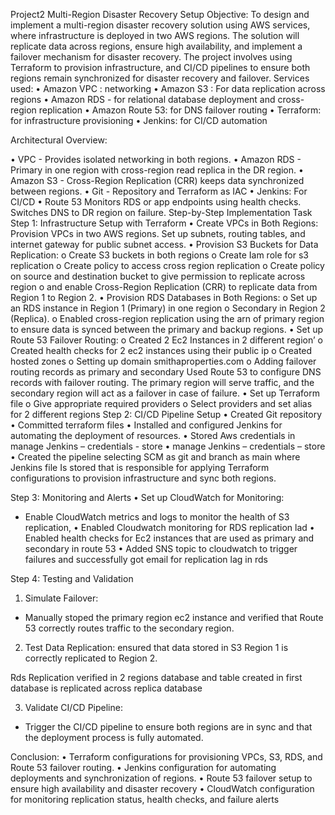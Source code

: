
Project2
Multi-Region Disaster Recovery Setup
Objective: To design and implement a multi-region disaster recovery solution using AWS services, where infrastructure is deployed in two AWS regions. The solution will replicate data across regions, ensure high availability, and implement a failover mechanism for disaster recovery. The project involves using Terraform to provision infrastructure, and CI/CD pipelines to ensure both regions remain synchronized for disaster recovery and failover.
Services used:
•	Amazon VPC : networking
•	Amazon S3 : For data replication across regions
•	Amazon RDS - for relational database deployment and cross-region replication
•	Amazon Route 53: for DNS failover routing
•	Terraform: for infrastructure provisioning
•	Jenkins: for CI/CD automation









Architectural Overview:


•	VPC - Provides isolated networking in both regions.
•	Amazon RDS - Primary in one region with cross-region read replica in the DR region. 
•	Amazon S3 - Cross-Region Replication (CRR) keeps data synchronized between regions.
•	Git - Repository and Terraform as IAC
•	Jenkins: For CI/CD
•	Route 53	Monitors RDS or app endpoints using health checks. Switches DNS to DR region on failure.
Step-by-Step Implementation Task
Step 1: Infrastructure Setup with Terraform
•	Create VPCs in Both Regions:
Provision VPCs in two AWS regions. Set up subnets, routing tables, and internet gateway for public subnet access.
•	Provision S3 Buckets for Data Replication:
o	Create S3 buckets in both regions
o	Create Iam role for s3 replication
o	Create policy to access cross region replication 
o	Create policy on source and destination bucket to give permission to replicate across region
o	 and enable Cross-Region Replication (CRR) to replicate data from Region 1 to Region 2.
•	Provision RDS Databases in Both Regions:
o	Set up an RDS instance in Region 1 (Primary) in one region
o	Secondary in Region 2 (Replica). 
o	Enabled cross-region replication using the arn of primary region to ensure data is synced between the primary and backup regions.
•	 Set up Route 53 Failover Routing:
o	Created 2 Ec2 Instances in 2 different region’
o	Created health checks for 2 ec2 instances using their public ip
o	Created hosted zones 
o	Setting up domain smithaproperties.com
o	Adding failover routing records as primary and secondary 
 Used Route 53 to configure DNS records with failover routing. The primary region will serve traffic, and the secondary region will act as a failover in case of failure.
•	Set up Terraform file 
o	 Give appropriate required providers
o	Select providers and set alias for 2 different regions
Step 2: CI/CD Pipeline Setup
•	Created Git repository
•	Committed terraform files
•	Installed and configured Jenkins for automating the deployment of resources.
•	Stored Aws credentials in manage Jenkins – credentials - store
•	manage Jenkins – credentials – store
•	Created the pipeline selecting SCM as git and branch as main where Jenkins file Is stored that is responsible for applying Terraform configurations to provision infrastructure and sync both regions.

 
 
 

Step 3: Monitoring and Alerts
•	Set up CloudWatch for Monitoring:
- Enable CloudWatch metrics and logs to monitor the health of S3 replication, 
•	Enabled Cloudwatch monitoring for RDS replication lad 
•	Enabled health checks for Ec2 instances that are used as primary and secondary in route 53
•	Added SNS topic to cloudwatch to trigger failures and successfully got email for replication lag in rds

 
 
 

Step 4: Testing and Validation
1.	Simulate Failover:
- Manually stoped the primary region ec2 instance  and verified that Route 53 correctly routes traffic to the secondary region.

2. Test Data Replication:
ensured that data stored in S3 Region 1 is correctly replicated to Region 2.   


Rds Replication verified in 2 regions database and table created in first database is replicated across replica database
  
3. Validate CI/CD Pipeline:
- Trigger the CI/CD pipeline to ensure both regions are in sync and that the deployment process is fully automated.
 
 
Conclusion:
•	Terraform configurations for provisioning VPCs, S3, RDS, and Route 53 failover routing.
•	Jenkins configuration for automating deployments and synchronization of regions.
•	Route 53 failover setup to ensure high availability and disaster recovery
•	CloudWatch configuration for monitoring replication status, health checks, and failure alerts




	




